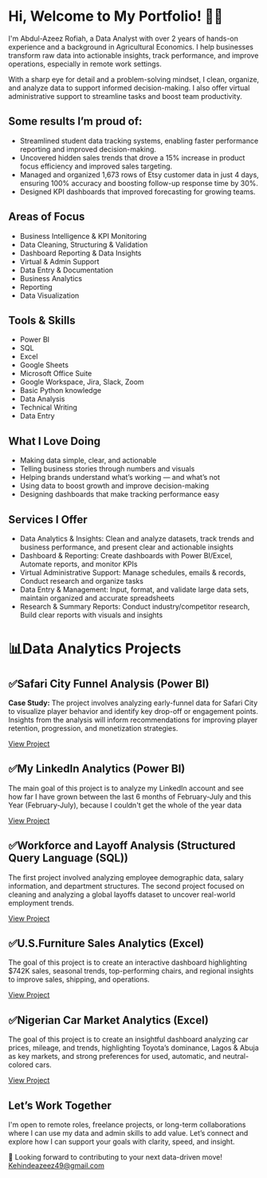 # Hi, Welcome to My Portfolio! 👋🏽

I'm Abdul-Azeez Rofiah, a Data Analyst with over 2 years of hands-on experience and a background in Agricultural Economics. I help businesses transform raw data into actionable insights, track performance, and improve operations, especially in remote work settings.

With a sharp eye for detail and a problem-solving mindset, I clean, organize, and analyze data to support informed decision-making. I also offer virtual administrative support to streamline tasks and boost team productivity.

## Some results I’m proud of:
- Streamlined student data tracking systems, enabling faster performance reporting and improved decision-making.
- Uncovered hidden sales trends that drove a 15% increase in product focus efficiency and improved sales targeting.
- Managed and organized 1,673 rows of Etsy customer data in just 4 days, ensuring 100% accuracy and boosting follow-up response time by 30%.
- Designed KPI dashboards that improved forecasting for growing teams.

## Areas of Focus
- Business Intelligence & KPI Monitoring 
- Data Cleaning, Structuring & Validation 
- Dashboard Reporting & Data Insights 
- Virtual & Admin Support 
- Data Entry & Documentation
- Business Analytics
- Reporting
- Data Visualization

## Tools & Skills 
- Power BI
- SQL
- Excel
- Google Sheets
- Microsoft Office Suite 
- Google Workspace, Jira, Slack, Zoom 
- Basic Python knowledge
- Data Analysis
- Technical Writing
- Data Entry

 ## What I Love Doing
- Making data simple, clear, and actionable
- Telling business stories through numbers and visuals
- Helping brands understand what’s working — and what’s not
- Using data to boost growth and improve decision-making
- Designing dashboards that make tracking performance easy


## Services I Offer
- Data Analytics & Insights: Clean and analyze datasets, track trends and business performance, and present clear and actionable insights
- Dashboard & Reporting: Create dashboards with Power BI/Excel, Automate reports, and monitor KPIs
- Virtual Administrative Support: Manage schedules, emails & records, Conduct research and organize tasks
- Data Entry & Management: Input, format, and validate large data sets, maintain organized and accurate spreadsheets
- Research & Summary Reports: Conduct industry/competitor research, Build clear reports with visuals and insights

# 📊Data Analytics Projects
## ✅Safari City Funnel Analysis (Power BI)
**Case Study:** The project involves analyzing early-funnel data for Safari City to visualize player behavior and identify key drop-off or engagement points. Insights from the analysis will inform recommendations for improving player retention, progression, and monetization strategies.

[View Project](https://github.com/R887645/Safari-City-Funnel-Analysis)

## ✅My LinkedIn Analytics (Power BI)
The main goal of this project is to analyze my LinkedIn account and see how far I have grown between the last 6 months of February-July and this Year (February-July), because I couldn't get the whole of the year data

[View Project](https://github.com/R887645/My-Linkedin-Analytics)

## ✅Workforce and Layoff Analysis (Structured Query Language (SQL))
The first project involved analyzing employee demographic data, salary information, and department structures. The second project focused on cleaning and analyzing a global layoffs dataset to uncover real-world employment trends.

[View Project](https://github.com/R887645/Workforce-and-Layoff-Analysis)

## ✅U.S.Furniture Sales Analytics (Excel)
The goal of this project is to create an interactive dashboard highlighting $742K sales, seasonal trends, top-performing chairs, and regional insights to improve sales, shipping, and operations.

[View Project](https://github.com/R887645/U.S.-Furniture-Sales-Analytics)

## ✅Nigerian Car Market Analytics (Excel)
The goal of this project is to create an insightful dashboard analyzing car prices, mileage, and trends, highlighting Toyota’s dominance, Lagos & Abuja as key markets, and strong preferences for used, automatic, and neutral-colored cars.

[View Project](https://github.com/R887645/Nigerian-Car-Market-Analysis)

## Let’s Work Together
I'm open to remote roles, freelance projects, or long-term collaborations where I can use my data and admin skills to add value. Let’s connect and explore how I can support your goals with clarity, speed, and insight.

📩 Looking forward to contributing to your next data-driven move! Kehindeazeez49@gmail.com

